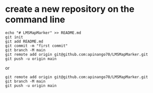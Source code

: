 # create a new repository on the command line

```hash
echo "# LMSMapMarker" >> README.md
git init
git add README.md
git commit -m "first commit"
git branch -M main
git remote add origin git@github.com:apinango70/LMSMapMarker.git
git push -u origin main
```
or
```hash
git remote add origin git@github.com:apinango70/LMSMapMarker.git
git branch -M main
git push -u origin main

```


